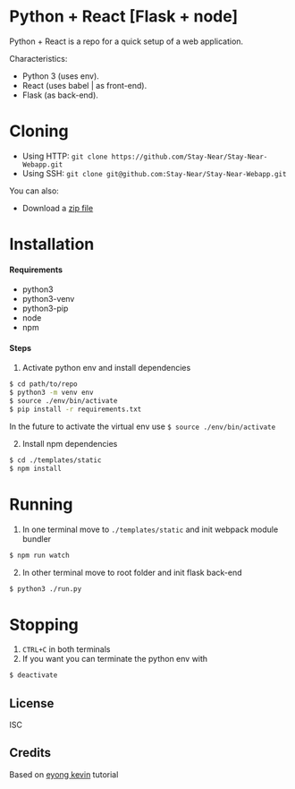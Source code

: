 # Python + React [Flask + node]

Python + React is a repo for a quick setup of a web application.

Characteristics:
  - Python 3 (uses env).
  - React (uses babel | as front-end).
  - Flask (as back-end).

# Cloning
  - Using HTTP: `git clone https://github.com/Stay-Near/Stay-Near-Webapp.git`
  - Using SSH: `git clone git@github.com:Stay-Near/Stay-Near-Webapp.git`

You can also:
  - Download a [zip file][link-zip]


# Installation
#### Requirements
- python3
- python3-venv
- python3-pip
- node
- npm


#### Steps
1. Activate python env and install dependencies
```sh
$ cd path/to/repo
$ python3 -m venv env
$ source ./env/bin/activate
$ pip install -r requirements.txt
```
In the future to activate the virtual env use `$ source ./env/bin/activate`

2. Install npm dependencies
```sh
$ cd ./templates/static
$ npm install
```

# Running
1. In one terminal move to `./templates/static` and init webpack module bundler
```sh
$ npm run watch
```
2. In other terminal move to root folder and init flask back-end
```sh
$ python3 ./run.py
```

# Stopping
1. `CTRL+C` in both terminals
2. If you want you can terminate the python env with 
```sh 
$ deactivate
```

License
----
ISC

Credits
-------
Based on [eyong kevin][author] tutorial

[link-zip]: <https://github.com/cesarau04/python-react-webapp/archive/master.zip>
[author]: <https://itnext.io/a-template-for-creating-a-full-stack-web-application-with-flask-npm-webpack-and-reactjs-be2294b111bd>

